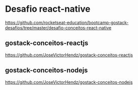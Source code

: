 # Desafio react-native
https://github.com/rocketseat-education/bootcamp-gostack-desafios/tree/master/desafio-conceitos-react-native

## gostack-conceitos-reactjs
https://github.com/JoseVictorHendz/gostack-conceitos-reactjs

## gostack-conceitos-nodejs
https://github.com/JoseVictorHendz/gostack-conceitos-nodejs
